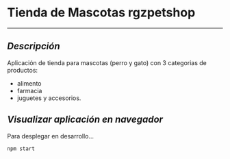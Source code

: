 # Tienda de Mascotas rgzpetshop
***
## _Descripción_
Aplicación de tienda para mascotas (perro y gato) con 3 categorias de productos: 
- alimento
- farmacia
- juguetes y accesorios. 

## _Visualizar aplicación en navegador_
Para desplegar en desarrollo...
```sh
npm start
```